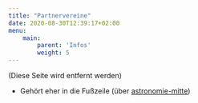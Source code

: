 ```yaml
---
title: "Partnervereine"
date: 2020-08-30T12:39:17+02:00
menu:
    main: 
        parent: 'Infos'
        weight: 5
---
```

(Diese Seite wird entfernt werden)

- Gehört eher in die Fußzeile (über [astronomie-mitte](http://astronomie-mitte.de/))


